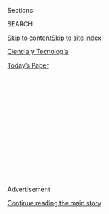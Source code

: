 <div id="app">

<div>

<div>

<div>

<div class="NYTAppHideMasthead css-1q2w90k e1suatyy0">

<div class="section css-ui9rw0 e1suatyy2">

<div class="css-eph4ug er09x8g0">

<div class="css-6n7j50">

</div>

<span class="css-1dv1kvn">Sections</span>

<div class="css-10488qs">

<span class="css-1dv1kvn">SEARCH</span>

</div>

[Skip to content](#site-content)[Skip to site index](#site-index)

</div>

<div id="masthead-section-label" class="css-1wr3we4 eaxe0e00">

[Ciencia y
Tecnología](https://www.nytimes3xbfgragh.onion/es/section/ciencia-y-tecnologia)

</div>

<div class="css-10698na e1huz5gh0">

</div>

</div>

<div id="masthead-bar-one" class="section hasLinks css-15hmgas e1csuq9d3">

<div class="css-uqyvli e1csuq9d0">

</div>

<div class="css-1uqjmks e1csuq9d1">

</div>

<div class="css-9e9ivx">

[](https://myaccount.nytimes3xbfgragh.onion/auth/login?response_type=cookie&client_id=vi)

</div>

<div class="css-1bvtpon e1csuq9d2">

[Today’s
Paper](https://www.nytimes3xbfgragh.onion/section/todayspaper)

</div>

</div>

</div>

</div>

<div data-aria-hidden="false">

<div id="site-content" data-role="main">

<div>

<div class="css-1aor85t" style="opacity:0.000000001;z-index:-1;visibility:hidden">

<div class="css-1hqnpie">

<div class="css-epjblv">

<span class="css-17xtcya">[Ciencia y
Tecnología](/es/section/ciencia-y-tecnologia)</span><span class="css-x15j1o">|</span><span class="css-fwqvlz">Traer
rocas de Marte a la Tierra: nuestra maniobra interplanetaria más
asombrosa</span>

</div>

<div class="css-k008qs">

<div class="css-1iwv8en">

<span class="css-18z7m18"></span>

<div>

</div>

</div>

<span class="css-1n6z4y">https://nyti.ms/3jNIs8l</span>

<div class="css-1705lsu">

<div class="css-4xjgmj">

<div class="css-4skfbu" data-role="toolbar" data-aria-label="Social Media Share buttons, Save button, and Comments Panel with current comment count" data-testid="share-tools">

  - 
  - 
  - 
  - 
    
    <div class="css-6n7j50">
    
    </div>

  - 

</div>

</div>

</div>

</div>

</div>

</div>

<div id="NYT_TOP_BANNER_REGION" class="css-13pd83m">

</div>

<div id="top-wrapper" class="css-1sy8kpn">

<div id="top-slug" class="css-l9onyx">

Advertisement

</div>

[Continue reading the main
story](#after-top)

<div class="ad top-wrapper" style="text-align:center;height:100%;display:block;min-height:250px">

<div id="top" class="place-ad" data-position="top" data-size-key="top">

</div>

</div>

<div id="after-top">

</div>

</div>

<div>

<div id="sponsor-wrapper" class="css-1hyfx7x">

<div id="sponsor-slug" class="css-19vbshk">

Supported by

</div>

[Continue reading the main
story](#after-sponsor)

<div id="sponsor" class="ad sponsor-wrapper" style="text-align:center;height:100%;display:block">

</div>

<div id="after-sponsor">

</div>

</div>

<div class="css-186x18t">

</div>

<div class="css-1vkm6nb ehdk2mb0">

# Traer rocas de Marte a la Tierra: nuestra maniobra interplanetaria más asombrosa

</div>

La NASA y la Agencia Espacial Europea planean lanzar rocas de una nave
espacial a otra antes de que las muestras finalmente lleguen a nuestro
planeta en
2031.

<div class="css-79elbk" data-testid="photoviewer-wrapper">

<div class="css-z3e15g" data-testid="photoviewer-wrapper-hidden">

</div>

<div class="css-1a48zt4 ehw59r15" data-testid="photoviewer-children">

![<span class="css-cnj6d5 e1z0qqy90" itemprop="copyrightHolder"><span class="css-1ly73wi e1tej78p0">Credit...</span><span><span>Miguel
Porlan</span></span></span>](https://static01.graylady3jvrrxbe.onion/images/2020/07/28/science/28MARSSAMPLE/28MARSSAMPLE-articleLarge.jpg?quality=75&auto=webp&disable=upscale)

</div>

</div>

<div class="css-18e8msd">

<div class="css-vp77d3 epjyd6m0">

<div class="css-hus3qt ey68jwv0" data-aria-hidden="true">

[![Kenneth
Chang](https://static01.graylady3jvrrxbe.onion/images/2018/02/16/multimedia/author-kenneth-chang/author-kenneth-chang-thumbLarge.jpg
"Kenneth Chang")](https://www.nytimes3xbfgragh.onion/by/kenneth-chang)

</div>

<div class="css-1baulvz">

Por [<span class="css-1baulvz last-byline" itemprop="name">Kenneth
Chang</span>](https://www.nytimes3xbfgragh.onion/by/kenneth-chang)

</div>

</div>

  - 29 de julio de
    2020

  - 
    
    <div class="css-4xjgmj">
    
    <div class="css-d8bdto" data-role="toolbar" data-aria-label="Social Media Share buttons, Save button, and Comments Panel with current comment count" data-testid="share-tools">
    
      - 
      - 
      - 
      - 
        
        <div class="css-6n7j50">
        
        </div>
    
      - 
    
    </div>
    
    </div>

</div>

<div class="css-mdjrty">

[Read in
English](https://www.nytimes3xbfgragh.onion/2020/07/28/science/mars-sample-return-mission.html "Read in English")

</div>

</div>

<div class="section meteredContent css-1r7ky0e" name="articleBody" itemprop="articleBody">

<div class="css-1fanzo5 StoryBodyCompanionColumn">

<div class="css-53u6y8">

[Regístrate para recibir nuestro
boletín](https://www.nytimes3xbfgragh.onion/newsletters/el-times) con
lo mejor de The New York Times.

-----

Enviar una nave espacial robótica a Marte, hacer que tome algunas rocas
y polvo y que los traiga a la Tierra.

¿Qué tan difícil podría ser?

Se parece más a un acto circense interplanetario de lo que podrías
imaginar, pero la NASA y la Agencia Espacial Europea creen que ahora es
el momento de por fin llevar a cabo la coreografía compleja de echar las
rocas de una nave espacial hacia otra antes de que las muestras
aterricen de manera definitiva en la Tierra, en 2031.

“Es evidente que la comunidad científica ha deseado hacer esto desde
hace bastante tiempo”, dijo James Watzin, director del programa de
exploración de Marte de la NASA.

En las últimas décadas, los exploradores robóticos han revelado una
imagen cada vez más compleja de Marte, pero los científicos planetarios
están limitados por la cantidad de ciencia que se puede empaquetar en
una nave espacial.

</div>

</div>

<div class="css-1fanzo5 StoryBodyCompanionColumn">

<div class="css-53u6y8">

“No puedes llevar tanta instrumentación al campo, robóticamente”, dijo
Watzin. “Para entrar realmente en algunas de las preguntas
verdaderamente intrigantes a nivel de detalle significa que necesitamos
analizar la evidencia a nivel molecular e intentar extraer la
información de un material muy muy antiguo. Y eso requiere un conjunto
completo de instrumentación que era claramente demasiado grande para
encogerse y enviarse a otro planeta”.

Con rocas frescas de Marte en la Tierra, más científicos podrán
examinarlas mientras emplean una amplia gama de los equipos más
sofisticados en laboratorios de todo el mundo.

El primer paso de este proyecto épico, conocido como Regreso de Muestras
de Marte (MSR, por su sigla en inglés), comienza pronto con el
Perseverance, el próximo vehículo explorador de la NASA. El Perseverance
tiene programado despegar el 30 de julio con dirección a Jezero, un
cráter que fue un lago hace unos 3500 millones de años y es un lugar
prometedor donde se podrían conservar signos de vida pasada en Marte.

Una de las tareas clave del Perseverance es perforar hasta 39 núcleos
rocosos, cada uno de 1,3 centímetros de ancho y 6 centímetros de largo,
que luzcan lo suficientemente interesantes como para ameritar un
escrutinio adicional en la Tierra. Cada muestra de roca y polvo, con un
peso de alrededor de 14 gramos, estará sellada en un tubo de metal
ultralimpio del tamaño de un puro.

</div>

</div>

<div class="css-1fanzo5 StoryBodyCompanionColumn">

<div class="css-53u6y8">

Sin embargo, en un inicio, la NASA no tenía planeado traer esos tubos a
la Tierra. El Perseverance no cuenta con ningún mecanismo para lanzar
las rocas fuera de
Marte.

</div>

</div>

<div id="marte-perseverance-ES" class="section interactive-content interactive-size-scoop css-tp0m0v" data-id="100000007261682">

## Perseverance

La misión de la NASA incluye al Perseverance, un vehículo explorador de
997 kilos, e Ingenuity, un helicóptero experimental para
Marte.

<div class="css-17ih8de interactive-body" data-sourceid="100000007261682">

<div id="g-perseverance-box" class="ai2html">

<div id="g-perseverance-Artboard_1" class="g-artboard" style="width:700px; height:850.629519577475px;" data-aspect-ratio="0.823" data-min-width="700">

<div style="">

</div>

![](data:image/gif;base64,R0lGODlhCgAKAIAAAB8fHwAAACH5BAEAAAAALAAAAAAKAAoAAAIIhI+py+0PYysAOw==)

<div id="g-ai0-1" class="g-Layer_1 g-aiAbs" style="top:1.4107%;left:61.9056%;width:38.1429%;">

Helicóptero Ingenuity

Esta aeronave de unos dos kilos se comunicará de forma inalámbrica con
el vehículo explorador
Perseverance.

</div>

<div id="g-ai0-2" class="g-Layer_1 g-aiAbs" style="top:1.058%;right:49.5855%;width:21%;">

Panel
solar

</div>

<div id="g-ai0-3" class="g-Layer_1 g-aiAbs" style="top:1.1756%;left:6.7461%;width:24.1429%;">

Aspas

Cuatro aspas de fibra de carbono girarán a aproximadamente 2400
revoluciones por
minuto.

</div>

<div id="g-ai0-4" class="g-Layer_1 g-aiAbs" style="top:13.4018%;left:78.7251%;width:21.2857%;">

Energía

La fuente de alimentación a base de plutonio cargará las baterías del
vehículo
explorador.

</div>

<div id="g-ai0-5" class="g-Layer_1 g-aiAbs" style="top:15.5179%;left:0.007%;width:17.4286%;">

Mástil

Los instrumentos tomarán videos, panoramas y fotografías. Un láser
estudiará la química de las rocas
marcianas.

</div>

<div id="g-ai0-6" class="g-Layer_1 g-aiAbs" style="top:34.6802%;left:0.007%;width:18.5714%;">

PiXl

Identificará elementos químicos para buscar signos de vidas pasadas en
Marte.

</div>

<div id="g-ai0-7" class="g-Layer_1 g-aiAbs" style="top:37.8543%;left:85.9482%;width:14%;">

Antena

Transmitirá los datos directamente a la
Tierra.

</div>

<div id="g-ai0-8" class="g-Layer_1 g-aiAbs" style="top:84.8783%;left:0.007%;width:38.4286%;">

Brazo robótico

Una <span class="g-cstyle0">torreta </span>con muchos instrumentos está
unida a un brazo robótico de dos metros. Un
<span class="g-cstyle1">taladro</span> extraerá muestras de rocas
marcianas. El dispositivo <span class="g-cstyle2">Sherloc</span>
identificará moléculas y minerales para detectar posibles biofirmas, con
la ayuda de la cámara
<span class="g-cstyle3">Watson</span>.

</div>

<div id="g-ai0-9" class="g-Layer_1 g-aiAbs" style="top:88.2876%;left:69.2686%;width:30.7143%;">

Vehículo explorador Perseverance

El vehículo explorador de 997 kilos explorará el cráter Jezero. Tiene
ruedas de aluminio y un <span class="g-cstyle4">sistema de
suspensión</span><span class="g-cstyle5"> </span>para conducir sobre
obstáculos.

</div>

</div>

<div id="g-perseverance-Artboard_1_copy" class="g-artboard" style="width:600px; height:771.972953384993px;" data-aspect-ratio="0.777" data-min-width="600" data-max-width="699">

<div style="">

</div>

![](data:image/gif;base64,R0lGODlhCgAKAIAAAB8fHwAAACH5BAEAAAAALAAAAAAKAAoAAAIIhI+py+0PYysAOw==)

<div id="g-ai1-1" class="g-Layer_1 g-aiAbs" style="top:0.1295%;left:62.4828%;width:37.5%;">

Ingenuity Helicopter

The aircraft will communicate wirelessly with the
rover.

</div>

<div id="g-ai1-2" class="g-Layer_1 g-aiAbs" style="top:-0.2591%;right:49.5939%;width:24.5%;">

Solar
Panel

</div>

<div id="g-ai1-3" class="g-Layer_1 g-aiAbs" style="top:3.1089%;right:69.0978%;width:14.5%;">

Blades

</div>

<div id="g-ai1-4" class="g-Layer_1 g-aiAbs" style="top:10.4926%;left:78.7222%;width:21.3333%;">

Power

The plutonium-based power supply will charge the rover’s
batteries.

</div>

<div id="g-ai1-5" class="g-Layer_1 g-aiAbs" style="top:12.8243%;left:0%;width:22.5%;">

MAST

Instruments will take videos, panoramas and photographs. A laser will
study the chemistry of Martian
rocks.

</div>

<div id="g-ai1-6" class="g-Layer_1 g-aiAbs" style="top:32.5141%;left:0%;width:24.6667%;">

PiXl

Will identify chemical elements to seek signs of past life on
Mars.

</div>

<div id="g-ai1-7" class="g-Layer_1 g-aiAbs" style="top:38.4729%;left:84.9895%;width:15%;">

Antenna

</div>

<div id="g-ai1-8" class="g-Layer_1 g-aiAbs" style="top:80.5728%;left:0%;width:40.8333%;">

Robotic arm

A <span class="g-cstyle0">turret </span>with many instruments is
attached to a 7-foot robotic arm. A <span class="g-cstyle1">drill</span>
will extract samples from Martian rocks. The
<span class="g-cstyle2">Sherloc</span> device will identify molecules
and minerals to detect potential biosignatures, with help from the
<span class="g-cstyle3">Watson</span>
camera.

</div>

<div id="g-ai1-9" class="g-Layer_1 g-aiAbs" style="top:86.402%;left:64.1473%;width:35.8333%;">

Perseverance Rover

The 2,200 pound rover will explore Jezero Crater. It has aluminum wheels
and a<span class="g-cstyle4"> suspension
system</span><span class="g-cstyle5"> </span>to drive over
obstacles.

</div>

</div>

<div id="g-perseverance-Artboard_1_copy_2" class="g-artboard" style="max-width: 335px;max-height: 531px" data-aspect-ratio="0.63" data-min-width="0" data-max-width="599">

<div style="padding: 0 0 158.6147% 0;">

</div>

![](data:image/gif;base64,R0lGODlhCgAKAIAAAB8fHwAAACH5BAEAAAAALAAAAAAKAAoAAAIIhI+py+0PYysAOw==)

<div id="g-ai2-1" class="g-Layer_1 g-aiAbs" style="top:0%;right:50.5793%;width:25.9701%;">

Solar
panel

</div>

<div id="g-ai2-2" class="g-Layer_1 g-aiAbs" style="top:-0.1882%;left:62.6336%;width:37.3134%;">

Ingenuity
Helicopter

</div>

<div id="g-ai2-3" class="g-Layer_1 g-aiAbs" style="top:3.0111%;right:70.2452%;width:25.9701%;">

Blades

</div>

<div id="g-ai2-4" class="g-Layer_1 g-aiAbs" style="top:15.0557%;left:78.7102%;width:21.194%;">

Power

</div>

<div id="g-ai2-5" class="g-Layer_1 g-aiAbs" style="top:19.3843%;right:79.4878%;width:17.3134%;">

Mast

</div>

<div id="g-ai2-6" class="g-Layer_1 g-aiAbs" style="top:31.0524%;left:7.7452%;margin-left:-6.8657%;width:13.7313%;">

PIXL

</div>

<div id="g-ai2-7" class="g-Layer_1 g-aiAbs" style="top:31.0524%;left:85.0931%;width:14.9254%;">

Antenna

</div>

<div id="g-ai2-8" class="g-Layer_1 g-aiAbs" style="top:59.8465%;right:58.4529%;width:24.1791%;">

Suspension

</div>

<div id="g-ai2-9" class="g-Layer_1 g-aiAbs" style="top:66.998%;left:82.3984%;margin-left:-17.4627%;width:34.9254%;">

Perseverance
rover

</div>

<div id="g-ai2-10" class="g-Layer_1 g-aiAbs" style="top:72.2675%;left:0%;width:100%;">

Robotic arm

A <span class="g-cstyle0">turret </span>with many instruments is
attached to a 7-foot robotic arm. A <span class="g-cstyle1">drill</span>
will extract samples from Martian rocks. The
<span class="g-cstyle2">Sherloc</span> device will identify molecules
and minerals to detect potential biosignatures, with help from the
<span class="g-cstyle3">Watson</span> camera.
<span class="g-cstyle4">PiXl</span><span class="g-cstyle5"> </span>will
identify chemical elements to seek signs of past life on Mars.

</div>

</div>

</div>

</div>

Por Eleanor Lutz | Fuente: NASA

</div>

<div class="css-1fanzo5 StoryBodyCompanionColumn">

<div class="css-53u6y8">

Hace tres años, un equipo de ingenieros del Laboratorio de Propulsión a
Chorro de la NASA en California, comenzó a analizar más de cerca cuándo
podría empezar la parte del “regreso” del programa de Regreso de
Muestras de Marte. Los ingenieros consideraron la posibilidad de lanzar
la nave espacial de recuperación en 2026 y que las muestras regresasen
tres años más tarde.

Se dieron cuenta de que su cálculo del tiempo era demasiado ambicioso.

No obstante, si el aterrizaje en la Tierra se postergaba hasta 2031, el
calendario parecía factible. “En verdad pensamos que podríamos hacerlo”,
dijo Watzin.

La solicitud de presupuesto del gobierno de Trump para la NASA para el
año fiscal 2021 incluyó 233 millones de dólares para continuar el
desarrollo, dos años después de que la agencia recibiera 50 millones
para los estudios iniciales. El mes pasado, los 22 países miembro de la
Agencia Espacial Europea dieron el visto bueno a la colaboración con la
NASA.

El equipo científico del Perseverance ya ha comenzado un análisis
geológico preliminar sobre lo que debería traerse a la Tierra.

“Nos centramos cada vez más en cómo hacerlo bien”, dijo Kenneth Farley,
el científico del proyecto para el Perseverance. “Hemos hecho la
transición de un ‘sí, algún día estas muestras serán recogidas’ a ‘sí,
podrían ser recogidas muy pronto’. Ha sido una evolución importante”.

Los funcionarios de la agencia espacial aún no han anunciado el costo
total, pero se espera que sean varios miles de millones de dólares.

</div>

</div>

<div class="css-1fanzo5 StoryBodyCompanionColumn">

<div class="css-53u6y8">

“Intentamos mantener la operación dentro de cierto presupuesto”, dijo
Brian K. Muirhead, quien dirige el diseño del regreso de las muestras en
el Laboratorio de Propulsión a Chorro. “Realmente estamos planteando los
estimados y decimos: ‘Creemos que esto costará’. Y, hasta el momento, la
NASA ha dicho: ‘Bien, sigan adelante’”.

Si todo resulta según lo planeado, dos naves espaciales despegarán hacia
Marte en 2026. Una de ellas será un aterrizador fabricado por la NASA,
el vehículo más pesado que se haya llevado a la superficie de Marte.
Esta nave transportará un vehículo explorador, construido por los
europeos, para buscar las muestras rocosas, y un pequeño cohete que
lanzará las rocas en órbita alrededor de Marte.

El aterrizador realizará una trayectoria indirecta a Marte, para llegar
en agosto de 2028, al comienzo de la primavera marciana. Luego, el
vehículo explorador impulsado por energía solar saldrá del aterrizador,
hará una carrera para recolectar al menos algunas muestras rocosas y las
llevará de regreso al aterrizador. A su vez, mecanismos robotizados
moverán las muestras hasta la parte más alta del vehículo de ascenso a
Marte, el cohete que lanzará las rocas fuera del planeta rojo.

La segunda nave especial, el Orbitador de Retorno a la Tierra, será un
producto de la Agencia Espacial Europea. Tomará una ruta más veloz a
Marte, para ponerse en órbita antes de la llegada del aterrizador. Esto
permitirá que el orbitador sirva de retransmisor para las comunicaciones
del aterrizador conforme se acerque a la superficie.

El lanzamiento del vehículo de ascenso colocará un contenedor, más o
menos del tamaño de un balón de fútbol, de modo que las muestras rocosas
estén dando vueltas alrededor de Marte a unos 321 kilómetros de la
superficie. Luego el orbitador debe encontrar este contenedor, como un
jardinero de béisbol que busca un batazo. El orbitador no posee ningún
propulsor ni radiobaliza. Sin embargo, es blanco, y esto debería
facilitar su detección en contraste con la oscuridad del espacio.

“Evidentemente, este es uno de los problemas clave: ¿cómo encontrarlo?”,
dijo Muirhead. “En cuanto se conoce la órbita donde se encuentra, es muy
fácil llegar a ella”.

Se abrirá una puerta en el orbitador para capturar el contenedor. Luego,
un aparato de 450 kilogramos dentro del orbitador rota y desliza el
contenedor hacia la configuración adecuada al interior de la nave
espacial, con cuidado de aislar la posibilidad de que algo de Marte
pueda contaminar cualquier parte del exterior del contenedor que tiene
las muestras.

</div>

</div>

<div class="css-1fanzo5 StoryBodyCompanionColumn">

<div class="css-53u6y8">

Después, el orbitador se iría de Marte. A medida que se aproxime a la
Tierra, expulsará las muestras, que en ese momento estarán dentro del
llamado vehículo de entrada a la Tierra, en una trayectoria de colisión
hacia el desierto de Utah.

Los paracaídas fueron otra complicación innecesaria para los ingenieros,
así que el vehículo de entrada, el cual parece un sombrero grande,
tocará el suelo a una velocidad que podría compararse con la de un
accidente de auto en carretera: 144 kilómetros por hora.

El cargamento científico —las rocas y el polvo, que no son frágiles—
sobrevivirán el impacto sin problemas.

Aún hay muchos detalles sin determinar, como el lugar donde llegará el
aterrizador. Si el Perseverance sigue en buenas condiciones, podría
enviarse a un segundo sitio fuera de Jezero, donde quizá alguna vez hubo
manantiales geotérmicos, otro entorno donde se pudo haber desarrollado
vida.

Sin embargo, estas decisiones no se tienen que tomar sino hasta dentro
de años, y las mejores respuestas podrían no revelarse sino hasta que el
Perseverance le eche un buen vistazo a Jezero.

Si se rompe una pieza, la misión para regresar las muestras no
necesariamente fallará. El Perseverance probablemente dejará caer
algunos de los tubos de muestra en el piso en caso de sufrir un mal
funcionamiento más adelante en la misión. Si el vehículo explorador se
rompe, entonces el Perseverance podría llevar muestras al módulo de
aterrizaje.

Incluso si el orbitador falla, su contenedor del tamaño de una pelota de
fútbol con muestras podría permanecer dando vueltas alrededor de Marte
durante años, hasta que se pueda enviar otra nave espacial para
atraparlo.

</div>

</div>

<div class="css-1fanzo5 StoryBodyCompanionColumn">

<div class="css-53u6y8">

“Ese ha sido mi trabajo como arquitecto”, dijo Muirhead. “Pensar en el
proceso desde el concepto de operaciones, desarrollar los conceptos que
pueden lograr los objetivos de las diferentes fases y asegurarse de que
haya buenos márgenes incorporados en todas partes. Para que el diseño no
sea frágil”.

Kenneth Chang ha estado en el Times desde 2000 y ha escrito sobre
física, geología, química y los planetas. Antes de escribir sobre
ciencias, fue un estudiante de posgrado cuya investigación involucraba
el control del caos. [@kchangnyt](https://twitter.com/kchangnyt)

</div>

</div>

<div>

</div>

</div>

<div>

</div>

<div>

</div>

<div>

</div>

<div>

<div id="bottom-wrapper" class="css-1ede5it">

<div id="bottom-slug" class="css-l9onyx">

Advertisement

</div>

[Continue reading the main
story](#after-bottom)

<div id="bottom" class="ad bottom-wrapper" style="text-align:center;height:100%;display:block;min-height:90px">

</div>

<div id="after-bottom">

</div>

</div>

</div>

</div>

</div>

## Site Index

<div>

</div>

## Site Information Navigation

  - [© <span>2020</span> <span>The New York Times
    Company</span>](https://help.nytimes3xbfgragh.onion/hc/en-us/articles/115014792127-Copyright-notice)

<!-- end list -->

  - [NYTCo](https://www.nytco.com/)
  - [Contact
    Us](https://help.nytimes3xbfgragh.onion/hc/en-us/articles/115015385887-Contact-Us)
  - [Work with us](https://www.nytco.com/careers/)
  - [Advertise](https://nytmediakit.com/)
  - [T Brand Studio](http://www.tbrandstudio.com/)
  - [Your Ad
    Choices](https://www.nytimes3xbfgragh.onion/privacy/cookie-policy#how-do-i-manage-trackers)
  - [Privacy](https://www.nytimes3xbfgragh.onion/privacy)
  - [Terms of
    Service](https://help.nytimes3xbfgragh.onion/hc/en-us/articles/115014893428-Terms-of-service)
  - [Terms of
    Sale](https://help.nytimes3xbfgragh.onion/hc/en-us/articles/115014893968-Terms-of-sale)
  - [Site
    Map](https://spiderbites.nytimes3xbfgragh.onion)
  - [Help](https://help.nytimes3xbfgragh.onion/hc/en-us)
  - [Subscriptions](https://www.nytimes3xbfgragh.onion/subscription?campaignId=37WXW)

</div>

</div>

</div>

</div>
